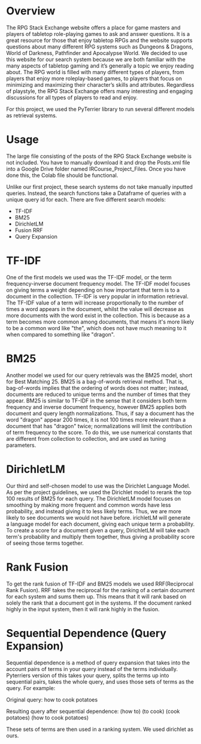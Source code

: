 # Overview
The RPG Stack Exchange website offers a place for game masters and players of tabletop role-playing games to ask and answer questions. It is a great 
resource for those that enjoy tabletop RPGs and the website supports questions about many different RPG systems such as Dungeons \& Dragons, World of Darkness, 
Pathfinder and Apocalypse World. We decided to use this website for our search system because we are both familiar with the many aspects of tabletop gaming 
and it’s generally a topic we enjoy reading about. The RPG world is filled with many different types of players, from players that enjoy more roleplay-based 
games, to players that focus on minimizing and maximizing their character’s skills and attributes. Regardless of playstyle, the RPG Stack Exchange offers 
many interesting and engaging discussions for all types of players to read and enjoy.

For this project, we used the PyTerrier library to run several different models as retrieval systems.

# Usage
The large file consisting of the posts of the RPG Stack Exchange website is not included. You have to manually download it and drop the Posts.xml file into a Google Drive folder named IRCourse_Project_Files. Once you have done this, the Colab file should be functional.

Unlike our first project, these search systems do not take manually inputted queries. Instead, the search functions take a Dataframe of queries with a unique query id for each. There are five different search models:
* TF-IDF
* BM25
* DirichletLM
* Fusion RRF
* Query Expansion

# TF-IDF
One of the first models we used was the TF-IDF model, or the term frequency-inverse document frequency model. The TF-IDF model focuses on giving terms a weight depending 
on how important that term is to a document in the collection. TF-IDF is very popular in information retrieval. The TF-IDF value of a term will increase proportionally to the number of times a word appears in the document, whilst the value will decrease as more documents with the word exist in the collection. This is because as a term becomes more common among documents, that means it's more likely to be a common word like "the", which does not have much meaning to it when compared to something like "dragon".

# BM25
Another model we used for our query retrievals was the BM25 model, short for Best Matching 25. BM25 is a bag-of-words retrieval method. That is, bag-of-words implies that the ordering of words does not matter; instead, documents are reduced to unique terms and the number of times that they appear. BM25 is similar to TF-IDF in the sense that it considers both term frequency and inverse document frequency, however BM25 applies both document and query length normalizations. Thus, if say a document has the word "dragon" appear 200 times, it is not 100 times more relevant than a document that has "dragon" twice; normalizations will limit the contribution of term frequency to the score. To do this, we use numerical constants that are different from collection to collection, and are used as tuning parameters.

# DirichletLM
Our third and self-chosen model to use was the Dirichlet Language Model. As per the project guidelines, we used the Dirichlet model to rerank the top 100 results of BM25 for each query. The DirichletLM model focuses on smoothing by making more frequent and common words have less probability, and instead giving it to less likely terms. Thus, we are more likely to see documents we would not have before. irichletLM will generate a language model for each document, giving each unique term a probability. To create a score for a document given a query, DirichletLM will take each term's probability and multiply them together, thus giving a probability score of seeing those terms together.

# Rank Fusion
To get the rank fusion of TF-IDF and BM25 models we used RRF(Reciprocal Rank Fusion). RRF takes the reciprocal for the ranking of a certain document for each system and sums them up. This means that it will rank based on solely the rank that a document got in the systems. If the document ranked highly in the input system, then it will rank highly in the fusion.

# Sequential Dependence (Query Expansion)
Sequential dependence is a method of query expansion that takes into the account pairs of terms in your query instead of the terms individually. Pyterriers version of this takes your query, splits the terms up into sequential pairs, takes the whole query, and uses those sets of terms as the query. For example:

Original query: how to cook potatoes

Resulting query after sequential dependence: (how to) (to cook) (cook potatoes) (how to cook potatoes)

These sets of terms are then used in a ranking system. We used dirichlet as ours.
